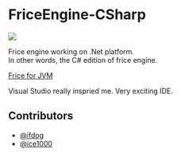 # FriceEngine-CSharp

![](https://avatars1.githubusercontent.com/u/21008243)

Frice engine working on .Net platform.<br/>
In other words, the C# edition of frice engine.

[Frice for JVM](https://github.com/icela/FriceEngine)

Visual Studio really inspried me. Very exciting IDE.


## Contributors

+ [@ifdog](https://github.com/ifdog)
+ [@ice1000](https://github.com/ice1000)
